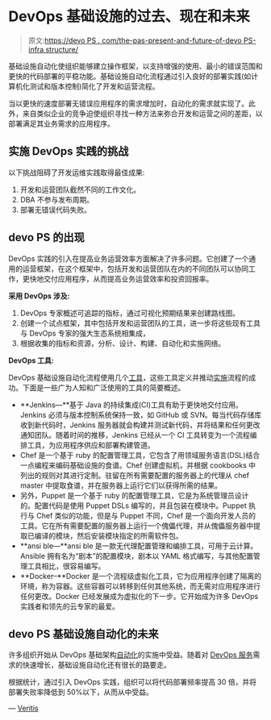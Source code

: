 # DevOps 基础设施的过去、现在和未来

> 原文:[https://devo PS . com/the-pas-present-and-future-of-devo PS-infra structure/](https://devops.com/the-past-present-and-future-of-devops-infrastructure/)

基础设施自动化使组织能够建立操作框架，以支持增强的使用、最小的错误范围和更快的代码部署的平稳功能。基础设施自动化流程通过引入良好的部署实践(如计算机化测试和版本控制)简化了开发和运营流程。

当以更快的速度部署无错误应用程序的需求增加时，自动化的需求就实现了。此外，来自类似企业的竞争迫使组织寻找一种方法来弥合开发和运营之间的差距，以部署满足其业务需求的应用程序。

## **实施 DevOps 实践的挑战**

以下挑战阻碍了开发运维实践取得最佳成果:

1.  开发和运营团队截然不同的工作文化。
2.  DBA 不参与发布周期。
3.  部署无错误代码失败。

## **devo PS 的出现**

DevOps 实践的引入在提高业务运营效率方面解决了许多问题。它创建了一个通用的运营框架，在这个框架中，包括开发和运营团队在内的不同团队可以协同工作，更快地交付应用程序，从而提高业务运营效率和投资回报率。

**采用 DevOps 涉及:**

1.  DevOps 专家概述可追踪的指标，通过可视化预期结果来创建路线图。
2.  创建一个试点框架，其中包括开发和运营团队的工具，进一步将这些现有工具与 DevOps 专家的强大生态系统相集成，
3.  根据收集的指标和资源，分析、设计、构建、自动化和实施网络。

**DevOps 工具:**

DevOps 基础设施自动化流程使用几个[工具](https://www.veritis.com/blog/devops-made-easier-with-devops-tools/)，这些工具定义并推动[实施](https://www.veritis.com/blog/devops-implementation-strategy-built-philosophy-tools-collaboration/)流程的成功。下面是一些广为人知和广泛使用的工具的简要概述。

*   **Jenkins—**基于 Java 的持续集成(CI)工具有助于更快地交付应用。Jenkins 必须与版本控制系统保持一致，如 GitHub 或 SVN。每当代码存储库收到新代码时，Jenkins 服务器就会构建并测试新代码，并将结果和任何更改通知团队。随着时间的推移，Jenkins 已经从一个 CI 工具转变为一个流程编排工具，为应用程序供应和部署构建管道。
*   Chef 是一个基于 ruby 的配置管理工具，它包含了用领域服务语言(DSL)结合一点编程来编码基础设施的食谱。Chef 创建虚拟机，并根据 cookbooks 中列出的规则对其进行定制。驻留在所有需要配置的服务器上的代理从 chef master 中提取食谱，并在服务器上运行它们以获得所需的结果。
*   另外，Puppet 是一个基于 ruby 的配置管理工具，它是为系统管理员设计的。配置代码是使用 Puppet DSLs 编写的，并且包装在模块中。Puppet 执行与 Chef 类似的功能，但是与 Puppet 不同，Chef 是一个面向开发人员的工具。它在所有需要配置的服务器上运行一个傀儡代理，并从傀儡服务器中提取已编译的模块，然后安装模块指定的所需软件包。
*   **ansi ble—**ansi ble 是一款无代理配置管理和编排工具，可用于云计算。Ansible 拥有名为“剧本”的配置模块，剧本以 YAML 格式编写，与其他配置管理工具相比，很容易编写。
*   **Docker–**Docker 是一个流程级虚拟化工具，它为应用程序创建了隔离的环境，称为容器。这些容器可以转移到任何其他系统，而无需对应用程序进行任何更改。Docker 已经发展成为虚拟化的下一步。它开始成为许多 DevOps 实践者和领先的云专家的最爱。

## **devo PS 基础设施自动化的未来**

许多组织开始从 DevOps 基础架构[自动化](https://devops.com/early-automation-key-requirement-devsecops-success/)的实施中受益。随着对 [DevOps 服务](https://www.veritis.com/solutions/devops/)需求的快速增长，基础设施自动化还有很长的路要走。

根据统计，通过引入 DevOps 实践，组织可以将代码部署频率提高 30 倍，并将部署失败率降低到 50%以下，从而从中受益。

— [Veritis](https://devops.com/author/veritisgroup/)